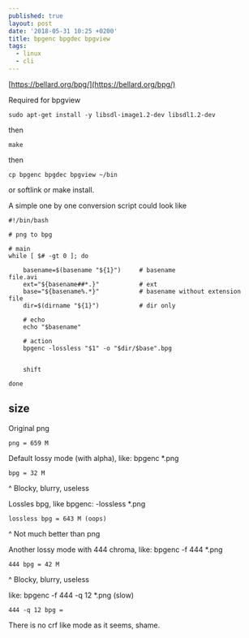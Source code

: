 ```yaml
---
published: true
layout: post
date: '2018-05-31 10:25 +0200'
title: bpgenc bpgdec bpgview
tags:
  - linux
  - cli
---
```

[https://bellard.org/bpg/](https://bellard.org/bpg/)

Required for bpgview

	sudo apt-get install -y libsdl-image1.2-dev libsdl1.2-dev

then

	make
    
then

	cp bpgenc bpgdec bpgview ~/bin
    
or softlink or make install.

A simple one by one conversion script could look like

    #!/bin/bash

    # png to bpg

    # main 
    while [ $# -gt 0 ]; do

        basename=$(basename "${1}")     # basename                      file.avi
        ext="${basename##*.}"           # ext
        base="${basename%.*}"           # basename without extension    file
        dir=$(dirname "${1}")           # dir only
        
        # echo
        echo "$basename"
        
        # action
        bpgenc -lossless "$1" -o "$dir/$base".bpg
        
        
        shift

    done
    
## size

Original png

	png = 659 M

Default lossy mode (with alpha), like: bpgenc *.png

	bpg = 32 M
    
^ Blocky, blurry, useless
    
Lossles bpg, like bpgenc: -lossless *.png

    lossless bpg = 643 M (oops)
    
^ Not much better than png

Another lossy mode with 444 chroma, like: bpgenc -f 444 *.png

	444 bpg = 42 M
    
^ Blocky, blurry, useless

like: bpgenc -f 444 -q 12 *.png (slow)

	444 -q 12 bpg = 


There is no crf like mode as it seems, shame.



